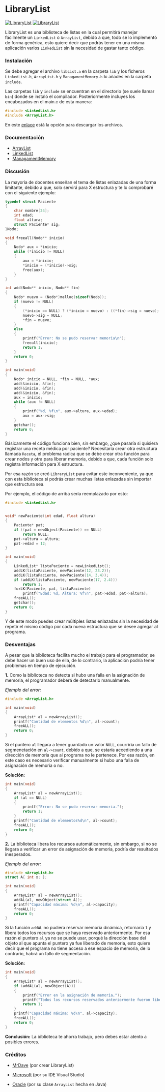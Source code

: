 # LibraryList
[![LibraryList](https://img.shields.io/badge/C-LibraryList-blue)](https://github.com/MrDave1999/LibraryList)
[![LibraryList](https://img.shields.io/badge/LibraryList-v1.5-blue)](https://github.com/MrDave1999/LibraryList)

LibraryList es una biblioteca de listas en la cual permitirá manejar fácilmente un `LinkedList` o `ArrayList`, debido a que, todo se lo implementó de forma genérica, esto quiere decir que podrás tener en una misma aplicación varios `LinkedList` sin la necesidad de gastar tanto código.

### Instalación

Se debe agregar el archivo `libList.a` en la carpeta `lib` y los ficheros `LinkedList.h`, `ArrayList.h` y `ManagamentMemory.h` lo añades en la carpeta `include`.

Las carpetas `lib` y `include` se encuentran en el directorio (se suele llamar `bin`) donde se instaló el compilador. Posteriormente incluyes los encabezados en el main.c de esta manera:
```C
#include <LinkedList.h>
#include <ArrayList.h>
```
En este [enlace](https://github.com/MrDave1999/LibraryList/releases/tag/v1.5) está la opción para descargar los archivos. 

### Documentación

- [ArrayList](https://github.com/MrDave1999/LibraryList/wiki/Documentaci%C3%B3n-ArrayList)
- [LinkedList](https://github.com/MrDave1999/LibraryList/wiki/Documentaci%C3%B3n-LinkedList)
- [ManagamentMemory](https://github.com/MrDave1999/LibraryList/wiki/Documentaci%C3%B3n-ManagementMemory)

### Discusión 

La mayoría de docentes enseñan el tema de listas enlazadas de una forma limitante, debido a que, solo servirá para X estructura y te lo comprobaré con el siguiente ejemplo:
```C
typedef struct Paciente
{
	char nombre[24];
	int edad;
	float altura;
	struct Paciente* sig;
}Nodo;

void freeall(Nodo** inicio)
{
	Nodo* aux = *inicio;
	while (*inicio != NULL)
	{
		aux = *inicio;
		*inicio = (*inicio)->sig;
		free(aux);
	}
}

int add(Nodo** inicio, Nodo** fin)
{
	Nodo* nuevo = (Nodo*)malloc(sizeof(Nodo));
	if (nuevo != NULL)
	{
		(*inicio == NULL) ? (*inicio = nuevo) : ((*fin)->sig = nuevo);
		nuevo->sig = NULL;
		*fin = nuevo;
	}
	else
	{
		printf("Error: No se pudo reservar memoria\n");
		freeall(inicio);
		return 1;
	}
	return 0;
}

int main(void)
{
	Nodo* inicio = NULL, *fin = NULL, *aux;
	add(&inicio, &fin);
	add(&inicio, &fin);
	add(&inicio, &fin);
	aux = inicio;
	while (aux != NULL)
	{
		printf("%d, %f\n", aux->altura, aux->edad);
		aux = aux->sig;
	}
	getchar();
	return 0;
}
```
Básicamente el código funciona bien, sin embargo, ¿que pasaría si quisiera registrar una receta médica por paciente? Necesitaría crear otra estructura llamada `Receta`, el problema radica que se debe crear otra función para crear nodos y otra para liberar memoria, debido a que, cada función solo registra información para X estructura. 

Por esa razón se creó `LibraryList` para evitar este inconveniente, ya que con esta biblioteca si podrás crear muchas listas enlazadas sin importar que estructura sea.

Por ejemplo, el código de arriba sería reemplazado por esto:
```C
#include <LinkedList.h>


void* newPaciente(int edad, float altura)
{
	Paciente* pat;
	if ((pat = newObject(Paciente)) == NULL)
		return NULL;
	pat->altura = altura;
	pat->edad = 12;
}

int main(void)
{
	LinkedList* listaPaciente = newLinkedList();
	addLK(listaPaciente, newPaciente(12, 23.2));
	addLK(listaPaciente, newPaciente(14, 3.4));
	if (addLK(listaPaciente, newPaciente(17, 2.4)))
		return 1;
	forLK(Paciente, pat, listaPaciente)
		printf("Edad: %d, Altura: %f\n", pat->edad, pat->altura);
	freeALL();
	getchar();
	return 0;
}
```
Y de este modo puedes crear múltiples listas enlazadas sin la necesidad de repetir el mismo código por cada nueva estructura que se desee agregar al programa.

### Desventajas

A pesar que la biblioteca facilita mucho el trabajo para el programador, se debe hacer un buen uso de ella, de lo contrario, la aplicación podría tener problemas en tiempo de ejecución.

**1.** Como la biblioteca no detecta si hubo una falla en la asignación de memoria, el programador deberá de detectarlo manualmente.

*Ejemplo del error:*
```C
#include <ArrayList.h>

int main(void)
{
	ArrayList* al = newArrayList();
	printf("Cantidad de elementos %d\n", al->count);
	freeALL();
	return 0;
}
```
Si el puntero `al` llegara a tener guardado un valor `NULL`, ocurriría un fallo de segmenetación en `al->count`, debido a que, se estaría accediendo a una dirección de memoria que al programa no le pertenece. Por esa razón, en este caso es necesario verificar manualmente si hubo una falla de asignación de memoria o no.

**Solución:**
```C
int main(void)
{
	ArrayList* al = newArrayList();
	if (al == NULL)
	{
		printf("Error: No se pudo reservar memoria.");
		return 1;
	}
	printf("Cantidad de elementos%d\n", al->count);
	freeALL();
	return 0;
}
```
**2.** La biblioteca libera los recursos automáticamente, sin embargo, si no se llegara a verificar un error de asignación de memoria, podría dar resultados inesperados.

*Ejemplo del error:*
```C
#include <ArrayList.h>
struct A{ int x; };

int main(void)
{
	ArrayList* al = newArrayList();
	addAL(al, newObject(struct A));
	printf("Capacidad máxima: %d\n", al->capacity);
	freeALL();
	return 0;
}
```
Si la función `addAL` no pudiera reservar memoria dinámica, retornaría `1` y libera todos los recursos que se haya reservado anteriormente. Por esa razón el puntero `al` ya no se puede usar, porqué la dirección base del objeto al que apunta el puntero ya fue liberado de memoria, esto quiere decir que el programa no tiene acceso a ese espacio de memoria, de lo contrario, habrá un fallo de segmentación.

**Solución:**
```C
int main(void)
{
	ArrayList* al = newArrayList();
	if (addAL(al, newObject(A)))
	{
		printf("Error en la asignación de memoria.");
		printf("Todos los recursos reservados anteriormente fueron liberados!");
		return 1;
	}
	printf("Capacidad máxima: %d\n", al->capacity);
	freeALL();
	return 0;
}
```
**Conclusión:** La biblioteca te ahorra trabajo, pero debes estar atento a posibles errores.

### Créditos

- [MrDave](https://github.com/MrDave1999) (por crear LibraryList)

- [Microsoft](https://github.com/microsoft) (por su IDE Visual Studio)

- [Oracle](https://github.com/oracle) (por su clase `ArrayList` hecha en Java)
